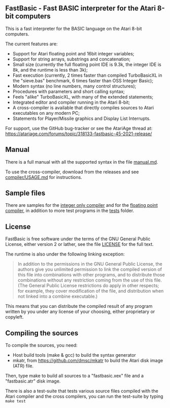 FastBasic - Fast BASIC interpreter for the Atari 8-bit computers
----------------------------------------------------------------

This is a fast interpreter for the BASIC language on the Atari 8-bit computers.

The current features are:
- Support for Atari floating point and 16bit integer variables;
- Support for string arrays, substrings and concatenation;
- Small size (currently the full floating point IDE is 9.3k, the integer IDE is 8k, and the runtime is less than 3k);
- Fast execution (currently, 2 times faster than compiled TurboBasicXL in the "sieve.bas" benchmark, 6 times faster than OSS Integer Basic);
- Modern syntax (no line numbers, many control structures);
- Procedures with parameters and short calling syntax;
- Feels "alike" TurboBasicXL, with many of the extended statements;
- Integrated editor and compiler running in the Atari 8-bit;
- A cross-compiler is available that directly compiles sources to Atari executables on any modern PC;
- Statements for Player/Missile graphics and Display List Interrupts.

For support, use the GitHub bug-tracker or see the AtariAge thread at:
https://atariage.com/forums/topic/318133-fastbasic-45-2021-release/


Manual
------

There is a full manual with all the supported syntax in the file [manual.md](manual.md).

To use the cross-compiler, download from the releases and see [compiler/USAGE.md](compiler/USAGE.md) for instructions.


Sample files
------------

There are samples for the [integer only compiler](samples/int/) and for the [floating point compiler](samples/fp/), in addition to more test programs in the [tests](tests/) folder.


License
-------

FastBasic is free software under the terms of the GNU General Public License,
either version 2 or lather, see the file [LICENSE](LICENSE) for the full text.

The runtime is also under the following linking exception:

> In addition to the permissions in the GNU General Public License, the authors
> give you unlimited permission to link the compiled version of this file into
> combinations with other programs, and to distribute those combinations without
> any restriction coming from the use of this file. (The General Public License
> restrictions do apply in other respects; for example, they cover modification
> of the file, and distribution when not linked into a combine executable.)

This means that you can distribute the compiled result of any program written
by you under any license of your choosing, either proprietary or copyleft.


Compiling the sources
---------------------

To compile the sources, you need:
- Host build tools (make & gcc) to build the syntax generator
- mkatr, from https://github.com/dmsc/mkatr to build the Atari disk image (ATR) file.

Then, type make to build all sources to a "fastbasic.xex" file and a "fastbasic.atr" disk image.

There is also a test-suite that tests various source files compiled with the
Atari compiler and the cross compilers, you can run the test-suite by typing
`make test`

